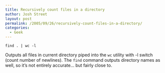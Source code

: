 ```yaml
---
title: Recursively count files in a directory
author: Josh Street
layout: post
permalink: /2005/09/26/recursively-count-files-in-a-directory/
categories:
  - Geek
---
```

`find . | wc -l`

Outputs all files in current directory piped into the `wc` utility with -l switch (count number of newlines). The `find` command outputs directory names as well, so it&#8217;s not entirely accurate&#8230; but fairly close to.